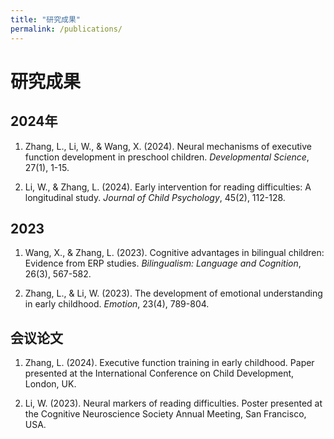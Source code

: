 ```yaml
---
title: "研究成果"
permalink: /publications/
---
```


# 研究成果

## 2024年

1. Zhang, L., Li, W., & Wang, X. (2024). Neural mechanisms of executive function development in preschool children. *Developmental Science*, 27(1), 1-15.

2. Li, W., & Zhang, L. (2024). Early intervention for reading difficulties: A longitudinal study. *Journal of Child Psychology*, 45(2), 112-128.

## 2023

1. Wang, X., & Zhang, L. (2023). Cognitive advantages in bilingual children: Evidence from ERP studies. *Bilingualism: Language and Cognition*, 26(3), 567-582.

2. Zhang, L., & Li, W. (2023). The development of emotional understanding in early childhood. *Emotion*, 23(4), 789-804.

## 会议论文

1. Zhang, L. (2024). Executive function training in early childhood. Paper presented at the International Conference on Child Development, London, UK.

2. Li, W. (2023). Neural markers of reading difficulties. Poster presented at the Cognitive Neuroscience Society Annual Meeting, San Francisco, USA. 